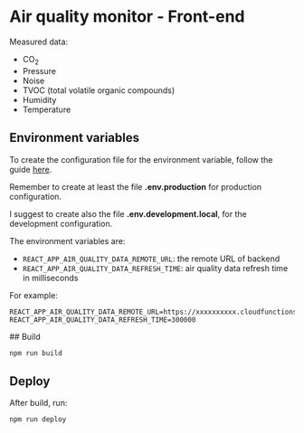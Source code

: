 # Air quality monitor - Front-end

Measured data:

- CO<sub>2</sub>
- Pressure
- Noise
- TVOC (total volatile organic compounds)
- Humidity
- Temperature

## Environment variables

To create the configuration file for the environment variable, follow the guide [here](https://create-react-app.dev/docs/adding-custom-environment-variables/).

Remember to create at least the file __.env.production__ for production configuration.

I suggest to create also the file __.env.development.local__, for the development configuration.

The environment variables are:

- `REACT_APP_AIR_QUALITY_DATA_REMOTE_URL`: the remote URL of backend
- `REACT_APP_AIR_QUALITY_DATA_REFRESH_TIME`: air quality data refresh time in milliseconds

For example:
```
REACT_APP_AIR_QUALITY_DATA_REMOTE_URL=https://xxxxxxxxxx.cloudfunctions.net
REACT_APP_AIR_QUALITY_DATA_REFRESH_TIME=300000
```

## Build

```bash
npm run build
```

## Deploy

After build, run:

```bash
npm run deploy
```